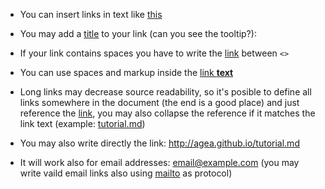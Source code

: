  - You can insert links in text like [this](/tutorial.md)

 - You may add a [title](http://agea.github.io/tutorial.md "Markdown Tutorial") to your link (can you see the tooltip?):

 - If your link contains spaces you have to write the [link](<http://example.com/a space>) between `<>`
 
 - You can use spaces and markup inside the [link **text**](http://agea.github.io/tutorial.md)

 - Long links may decrease source readability, so it's posible to define all links somewhere in the document (the end is a good place) and just reference the [link][tutorial.md], you may also collapse the reference if it matches the link text (example:  [tutorial.md][])
 
 - You may also write directly the link: <http://agea.github.io/tutorial.md>
 
 - It will work also for email addresses: <email@example.com> (you may write vaild email links also using [mailto](mailto:email@example.com) as protocol)
 

[tutorial.md]: http://agea.github.io/tutorial.md